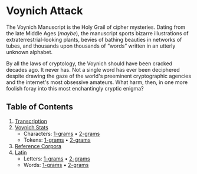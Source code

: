 # Voynich Attack
The Voynich Manuscript is the Holy Grail of cipher mysteries. Dating from the late Middle Ages (*maybe*), the manuscript sports bizarre illustrations of extraterrestrial-looking plants, bevies of bathing beauties in networks of tubes, and thousands upon thousands of “words” written in an utterly unknown alphabet. 

By all the laws of cryptology, the Voynich should have been cracked decades ago. It never has. Not a single word has ever been deciphered despite drawing the gaze of the world's preeminent cryptographic agencies and the internet's most obsessive amateurs. What harm, then, in one more foolish foray into this most enchantingly cryptic enigma?    



## Table of Contents
1. [Transcription](transcription)
1. [Voynich Stats](topics/voynich_stats/1grams)
    - Characters: [1-grams](topics/voynich_stats/1grams) •  [2-grams](topics/voynich_stats/2grams)
    - Tokens: [1-grams](https://github.com/alexanderboxer/voynich-attack/tree/main/topics/voynich_stats/1tks) •  [2-grams](https://github.com/alexanderboxer/voynich-attack)
1. [Reference Corpora](https://github.com/alexanderboxer/voynich-attack)
1. [Latin](https://github.com/alexanderboxer/voynich-attack)
    - Letters: [1-grams](https://github.com/alexanderboxer/voynich-attack) •  [2-grams](https://github.com/alexanderboxer/voynich-attack)
    - Words: [1-grams](https://github.com/alexanderboxer/voynich-attack) •  [2-grams](https://github.com/alexanderboxer/voynich-attack)


